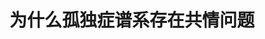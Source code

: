 ---
title: 为什么孤独症谱系存在共情问题
tags: [孤独症, 孤独, ASD, 孤独症谱系]
color: success
description: 我们有情感，甚至更敏感、更丰富。只是，这些情感可能淹没于潜意识的洪流，也可能只是没有出口，积成深深的湖
external_url: http://mp.weixin.qq.com/s?__biz=MzIyMzgyMjY5NQ==&amp;mid=2247483896&amp;idx=1&amp;sn=dd6d560d74ba5caca5002b59e1eeaa50&amp;chksm=e81917f0df6e9ee6449b4399547f4b587b9b9e459c78a46188444ee932edf5c559b78b28da40&amp;scene=27#wechat_redirect
---
